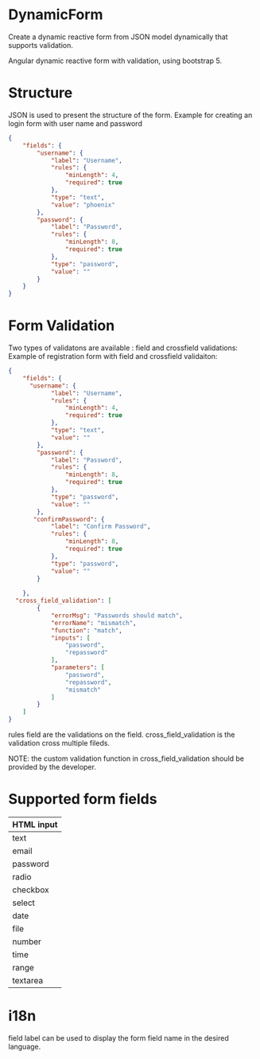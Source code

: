 # DynamicForm

Create a dynamic reactive form from JSON model dynamically that supports validation.

Angular dynamic reactive form with validation, using bootstrap 5. 


# Structure

JSON is used to present the structure of the form.
Example for creating an login form with user name and password 

```json
{    
    "fields": {    
        "username": {
            "label": "Username",
            "rules": {
                "minLength": 4,
                "required": true
            },
            "type": "text",
            "value": "phoenix"
        },
        "password": {
            "label": "Password",
            "rules": {
                "minLength": 8,
                "required": true
            },
            "type": "password",
            "value": ""
        }
    }
}
```

# Form Validation

Two types of validatons are available : field and crossfield validations:
Example of registration form with field and crossfield validaiton:

```json
{    
    "fields": {
      "username": {
            "label": "Username",
            "rules": {
                "minLength": 4,
                "required": true
            },
            "type": "text",
            "value": ""
        },
        "password": {
            "label": "Password",
            "rules": {
                "minLength": 8,
                "required": true
            },
            "type": "password",
            "value": ""
        },
       "confirmPassword": {
            "label": "Confirm Password",
            "rules": {
                "minLength": 8,
                "required": true
            },
            "type": "password",
            "value": ""
        }
        
    },
  "cross_field_validation": [
        {
            "errorMsg": "Passwords should match",
            "errorName": "mismatch",
            "function": "match",
            "inputs": [
                "password",
                "repassword"
            ],
            "parameters": [
                "password",
                "repassword",
                "mismatch"
            ]
        }
    ]
}
```

rules field are the validations on the field.
cross_field_validation is the validation cross multiple fileds.

NOTE: the custom validation function in cross_field_validation should be provided
      by the developer.


# Supported form fields

| HTML input  |
| ------------- | 
| text |
| email |
| password |
| radio |
| checkbox |
| select |
| date |
| file |
| number |
| time |
| range |
| textarea |


# i18n

field label can be used to display the form field name in the desired language.

